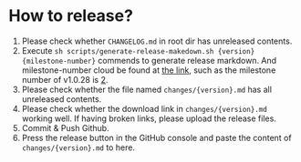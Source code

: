 # How to release?
1. Please check whether `CHANGELOG.md` in root dir has unreleased contents.
2. Execute `sh scripts/generate-release-makedown.sh {version} {milestone-number}` commends to generate release markdown. And milestone-number cloud be found at [the link](https://github.com/alibaba/ilogtail/milestones), such as the milestone number of v1.0.28 is [2](https://github.com/alibaba/ilogtail/milestone/2).
3. Please check whether the file named `changes/{version}.md` has all unreleased contents.
4. Please check whether the download link in `changes/{version}.md` working well. If having broken links, please upload the release files.
5. Commit & Push Github.
6. Press the release button in the GitHub console and paste the content of `changes/{version}.md` to here.